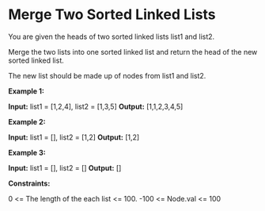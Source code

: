 # Merge Two Sorted Linked Lists

You are given the heads of two sorted linked lists list1 and list2.

Merge the two lists into one sorted linked list and return the head of the new sorted linked list.

The new list should be made up of nodes from list1 and list2.

**Example 1:**



**Input:** list1 = [1,2,4], list2 = [1,3,5]
**Output:** [1,1,2,3,4,5]


**Example 2:**

**Input:** list1 = [], list2 = [1,2]
**Output:** [1,2]

**Example 3:**

**Input:** list1 = [], list2 = []
**Output:** []

**Constraints:**

0 <= The length of the each list <= 100.
-100 <= Node.val <= 100
